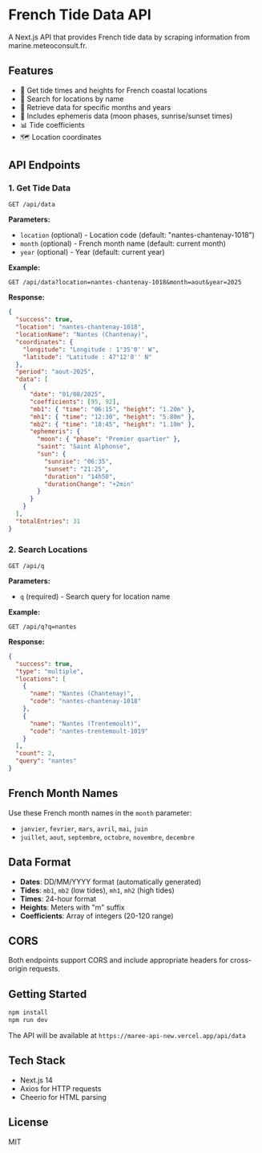 # French Tide Data API

A Next.js API that provides French tide data by scraping information from marine.meteoconsult.fr.

## Features

- 🌊 Get tide times and heights for French coastal locations
- 📍 Search for locations by name
- 📅 Retrieve data for specific months and years
- 🌙 Includes ephemeris data (moon phases, sunrise/sunset times)
- 📊 Tide coefficients
- 🗺️ Location coordinates

## API Endpoints

### 1. Get Tide Data
```
GET /api/data
```

**Parameters:**
- `location` (optional) - Location code (default: "nantes-chantenay-1018")
- `month` (optional) - French month name (default: current month)
- `year` (optional) - Year (default: current year)

**Example:**
```
GET /api/data?location=nantes-chantenay-1018&month=aout&year=2025
```

**Response:**
```json
{
  "success": true,
  "location": "nantes-chantenay-1018",
  "locationName": "Nantes (Chantenay)",
  "coordinates": {
    "longitude": "Longitude : 1°35'0'' W",
    "latitude": "Latitude : 47°12'0'' N"
  },
  "period": "aout-2025",
  "data": [
    {
      "date": "01/08/2025",
      "coefficients": [95, 92],
      "mb1": { "time": "06:15", "height": "1.20m" },
      "mh1": { "time": "12:30", "height": "5.80m" },
      "mb2": { "time": "18:45", "height": "1.10m" },
      "ephemeris": {
        "moon": { "phase": "Premier quartier" },
        "saint": "Saint Alphonse",
        "sun": {
          "sunrise": "06:35",
          "sunset": "21:25",
          "duration": "14h50",
          "durationChange": "+2min"
        }
      }
    }
  ],
  "totalEntries": 31
}
```

### 2. Search Locations
```
GET /api/q
```

**Parameters:**
- `q` (required) - Search query for location name

**Example:**
```
GET /api/q?q=nantes
```

**Response:**
```json
{
  "success": true,
  "type": "multiple",
  "locations": [
    {
      "name": "Nantes (Chantenay)",
      "code": "nantes-chantenay-1018"
    },
    {
      "name": "Nantes (Trentemoult)",
      "code": "nantes-trentemoult-1019"
    }
  ],
  "count": 2,
  "query": "nantes"
}
```

## French Month Names

Use these French month names in the `month` parameter:
- `janvier`, `fevrier`, `mars`, `avril`, `mai`, `juin`
- `juillet`, `aout`, `septembre`, `octobre`, `novembre`, `decembre`

## Data Format

- **Dates**: DD/MM/YYYY format (automatically generated)
- **Tides**: `mb1`, `mb2` (low tides), `mh1`, `mh2` (high tides)
- **Times**: 24-hour format
- **Heights**: Meters with "m" suffix
- **Coefficients**: Array of integers (20-120 range)

## CORS

Both endpoints support CORS and include appropriate headers for cross-origin requests.

## Getting Started

```bash
npm install
npm run dev
```

The API will be available at `https://maree-api-new.vercel.app/api/data`

## Tech Stack

- Next.js 14
- Axios for HTTP requests  
- Cheerio for HTML parsing

## License

MIT
